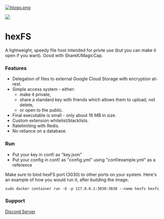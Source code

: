 
  

[![hlogo.png](https://i.postimg.cc/qRz0Bh9M/hlogo.png)](https://postimg.cc/CBT9m1hW)

<a href="https://codeclimate.com/github/vysiondev/hexfs/maintainability"><img src="https://api.codeclimate.com/v1/badges/4dd903ec7420f1d080b6/maintainability" /></a>

# hexFS

A lightweight, speedy file host intended for privte use (but you can make it open if you want). Good with ShareX/MagicCap.
  
### Features
  
- Delegation of files to external Google Cloud Storage with encryption at-rest.   
- Simple access system - either:  
  - make it private,   
  - share a standard key with friends which allows them to upload, not delete,   
  - or open to the public.  
- Final executable is small - only about 16 MB in size.  
- Custom extension whitelist/blacklists.  
- Ratelimiting with Redis.  
- No reliance on a database.  
  
### Run  
  
- Put your key in conf/ as "key.json"  
- Put your config in conf/ as "config.yml" using "conf/example.yml" as a reference  
  
Make sure to bind hexFS port (3030) to other ports on your system. Here's an example of how you would run it, after building the image.  
  
`sudo docker container run -d -p 127.0.0.1:3030:3030 --name hexfs hexfs`  
  
### Support  
  
[Discord Server](https://discord.gg/F7RBKh2)
